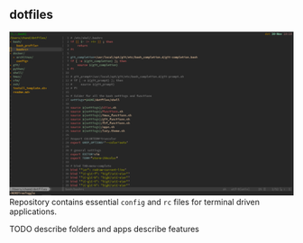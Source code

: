 ## dotfiles
![dot-image](/bash/dotfiles.png)
Repository contains essential `config` and `rc` files for  terminal driven applications.

TODO
describe folders and apps
describe features
